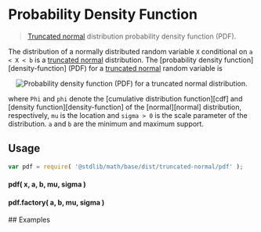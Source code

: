Probability Density Function
===

> [Truncated normal][truncated-normal] distribution probability density function (PDF).

<section class="intro">

The distribution of a normally distributed random variable `X` conditional on `a < X < b`  is a [truncated normal][truncated-normal] distribution.
The [probability density function][density-function] (PDF) for a [truncated normal][truncated-normal] random variable is

<!-- <equation class="equation" label="eq:" align="center" raw="" alt=""> -->

<div class="equation" align="center" data-raw-text="f(x;\mu,\sigma,a,b) =  \begin{cases} \frac{\frac{1}{\sigma}\phi(\frac{x - \mu}{\sigma})}{\Phi(\frac{b - \mu}{\sigma}) - \Phi(\frac{a - \mu}{\sigma}) } &amp; \text{ if } a < x < b \\ 0 &amp; \text{ otherwise }
\end{cases}" data-equation="eq:pdf">
	<img src="" alt="Probability density function (PDF) for a truncated normal distribution.">
	<br>
</div>

<!-- </equation> -->

where `Phi` and `phi` denote the [cumulative distribution function][cdf] and [density function][density-function] of the [normal][normal] distribution, respectively, `mu` is the location  and `sigma > 0` is the scale parameter of the distribution. `a` and `b` are the minimum and maximum support.

<!-- </intro> -->

<section class="usage">

## Usage
``` javascript
var pdf = require( '@stdlib/math/base/dist/truncated-normal/pdf' );
```

#### pdf( x, a, b, mu, sigma )
#### pdf.factory( a, b, mu, sigma )
<!-- </usage> -->

<section class="examples">
## Examples

``` javascript
```
<!-- </examples> -->


<section class="links">

[truncated-normal]: https://en.wikipedia.org/wiki/Truncated_normal_distribution

<!-- </links> -->
